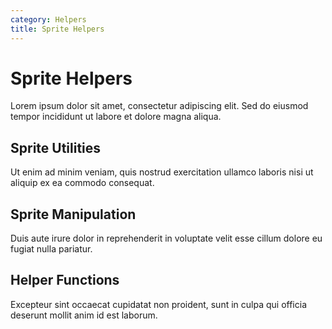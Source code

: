 ```yaml
---
category: Helpers
title: Sprite Helpers
---
```


# Sprite Helpers

Lorem ipsum dolor sit amet, consectetur adipiscing elit. Sed do eiusmod tempor incididunt ut labore et dolore magna aliqua.

## Sprite Utilities

Ut enim ad minim veniam, quis nostrud exercitation ullamco laboris nisi ut aliquip ex ea commodo consequat.

## Sprite Manipulation

Duis aute irure dolor in reprehenderit in voluptate velit esse cillum dolore eu fugiat nulla pariatur.

## Helper Functions

Excepteur sint occaecat cupidatat non proident, sunt in culpa qui officia deserunt mollit anim id est laborum.